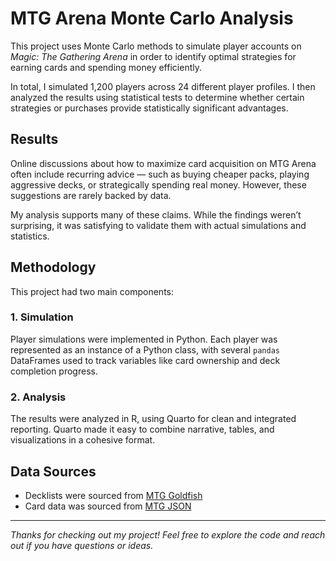 # MTG Arena Monte Carlo Analysis

This project uses Monte Carlo methods to simulate player accounts on *Magic: The Gathering Arena* in order to identify optimal strategies for earning cards and spending money efficiently.

In total, I simulated 1,200 players across 24 different player profiles. I then analyzed the results using statistical tests to determine whether certain strategies or purchases provide statistically significant advantages.

## Results

Online discussions about how to maximize card acquisition on MTG Arena often include recurring advice — such as buying cheaper packs, playing aggressive decks, or strategically spending real money. However, these suggestions are rarely backed by data.

My analysis supports many of these claims. While the findings weren’t surprising, it was satisfying to validate them with actual simulations and statistics.

## Methodology

This project had two main components:

### 1. Simulation

Player simulations were implemented in Python. Each player was represented as an instance of a Python class, with several `pandas` DataFrames used to track variables like card ownership and deck completion progress.

### 2. Analysis

The results were analyzed in R, using Quarto for clean and integrated reporting. Quarto made it easy to combine narrative, tables, and visualizations in a cohesive format.

## Data Sources

- Decklists were sourced from [MTG Goldfish](https://www.mtggoldfish.com)
- Card data was sourced from [MTG JSON](https://mtgjson.com)

---

*Thanks for checking out my project! Feel free to explore the code and reach out if you have questions or ideas.*
